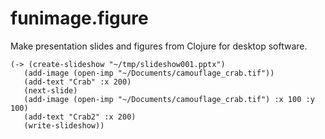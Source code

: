 # funimage.figure
Make presentation slides and figures from Clojure for desktop software.

```
(-> (create-slideshow "~/tmp/slideshow001.pptx")
   (add-image (open-imp "~/Documents/camouflage_crab.tif"))
   (add-text "Crab" :x 200)
   (next-slide)
   (add-image (open-imp "~/Documents/camouflage_crab.tif") :x 100 :y 100)
   (add-text "Crab2" :x 200)
   (write-slideshow))
```

